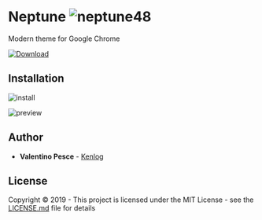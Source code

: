 # Neptune ![neptune48](https://user-images.githubusercontent.com/11728231/60731388-c0580880-9f47-11e9-9090-dc84262af0f5.png)

Modern theme for Google Chrome

[![Download](https://user-images.githubusercontent.com/11728231/60740095-a4169480-9f64-11e9-8526-10f316ef90b6.png)](https://github.com/kenlog/neptune/releases/latest)

## Installation

![install](https://user-images.githubusercontent.com/11728231/60741674-a24fcf80-9f6a-11e9-8af3-dd744da33288.gif)

![preview](https://user-images.githubusercontent.com/11728231/60739565-b4c60b00-9f62-11e9-90ea-94babbeebba5.jpg)

## Author

* **Valentino Pesce** - [Kenlog](https://github.com/kenlog)

## License

Copyright © 2019 - This project is licensed under the MIT License - see the [LICENSE.md](LICENSE) file for details 